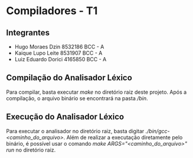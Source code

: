 # Compiladores - T1

## Integrantes

* Hugo Moraes Dzin        8532186     BCC - A
* Kaique Lupo Leite       8531907     BCC - A
* Luiz Eduardo Dorici     4165850     BCC - A

## Compilação do Analisador Léxico

Para compilar, basta executar *make* no diretório raiz deste projeto. Após a compilação, o arquivo binário se encontrará na pasta */bin*.

## Execução do Analisador Léxico

Para executar o analisador no diretório raiz, basta digitar *./bin/gcc- <caminho_do_arquivo>*. Além de realizar a executação diretamente pelo binário, é possível usar o comando *make ARGS="<caminho_do_arquivo>" run* no diretório raiz.
